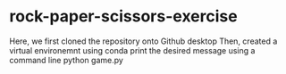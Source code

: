 # rock-paper-scissors-exercise

Here, we first cloned the repository onto Github desktop
Then, created a virtual environemnt using conda 
print the desired message using a command line python game.py